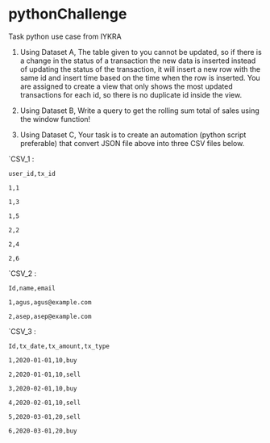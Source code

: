 # pythonChallenge
Task python use case from IYKRA

1. Using Dataset A, The table given to you cannot be updated, so if there is a change in the status of a transaction the new data is inserted instead of updating the status of the transaction, it will insert a new row with the same id and insert time based on the time when the row is inserted. You are assigned to create a view that only shows the most updated transactions for each id, so there is no duplicate id inside the view.

2. Using Dataset B, Write a query to get the rolling sum total of sales using the window function!

3. Using Dataset C, Your task is to create an automation (python script preferable) that convert JSON file above into three CSV files below.

`CSV_1 :

    user_id,tx_id

    1,1

    1,3

    1,5

    2,2

    2,4

    2,6


`CSV_2 :

    Id,name,email

    1,agus,agus@example.com

    2,asep,asep@example.com



`CSV_3 :

    Id,tx_date,tx_amount,tx_type

    1,2020-01-01,10,buy

    2,2020-01-01,10,sell

    3,2020-02-01,10,buy

    4,2020-02-01,10,sell

    5,2020-03-01,20,sell

    6,2020-03-01,20,buy
